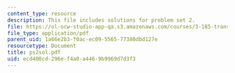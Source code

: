 ```yaml
---
content_type: resource
description: This file includes solutions for problem set 2.
file: https://ol-ocw-studio-app-qa.s3.amazonaws.com/courses/3-185-transport-phenomena-in-materials-engineering-fall-2003/ecd400cd296ef4a0a4469b9969d7d3f3_ps2sol.pdf
file_type: application/pdf
parent_uid: 1a66e2b3-f0ac-ec09-5565-77380dbd127e
resourcetype: Document
title: ps2sol.pdf
uid: ecd400cd-296e-f4a0-a446-9b9969d7d3f3
---
```

